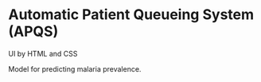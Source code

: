 # Automatic Patient Queueing System (APQS)

UI by HTML and CSS

Model for predicting malaria prevalence.
